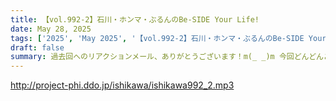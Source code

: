 ```yaml
---
title: 【vol.992-2】石川・ホンマ・ぶるんのBe-SIDE Your Life!
date: May 28, 2025
tags: ['2025', 'May 2025', '【vol.992-2】石川・ホンマ・ぶるんのBe-SIDE Your Lif']
draft: false
summary: 過去回へのリアクションメール、ありがとうございます！m(_ _)m 今回どんどんご紹介しています。引き続き、「 biho@be-side.jp 」番組へのメールをお待ちしています。単発聞きかじり返信も大歓迎です！なにしろ、5月に25本ぐらい纏めてアップしましたので...（汗）
---
```


http://project-phi.ddo.jp/ishikawa/ishikawa992_2.mp3